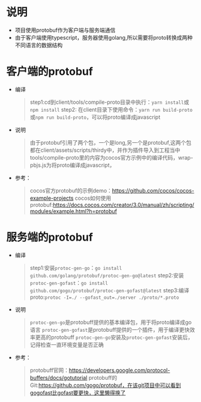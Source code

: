 # 说明
* 项目使用protobuf作为客户端与服务端通信
* 由于客户端使用typescript，服务器使用golang,所以需要将proto转换成两种不同语言的数据结构

# 客户端的protobuf
* 编译
  > step1:cd到client/tools/compile-proto目录中执行：`yarn install`或`npm install`
  > step2: 在client目录下使用命令：`yarn run build-proto`或`npm run build-proto`，可以将proto编译成javascript
* 说明
  > 由于protobuf引用了两个包，一个是long,另一个是protobuf,这两个包都在client/assets/scripts/thirdy中，并作为插件导入到工程当中
  > tools/compile-proto里的内容为cocos官方示例中的编译代码，wrap-pbjs.js为将proto编译成javascript，
* 参考：
  > cocos官方protobuf的示例demo：https://github.com/cocos/cocos-example-projects 
  > cocos如何使用protobuf:https://docs.cocos.com/creator/3.0/manual/zh/scripting/modules/example.html?h=protobuf

# 服务端的protobuf
* 编译
  > step1:安装`protoc-gen-go`：`go install github.com/golang/protobuf/protoc-gen-go@latest`
  > step2:安装`protoc-gen-gofast`：`go install github.com/gogo/protobuf/protoc-gen-gofast@latest`
  > step3:编译proto:`protoc -I=./ --gofast_out=./server ./proto/*.proto `
* 说明
  > `protoc-gen-go`是protobuff提供的基本编译包，用于将proto编译成go语言
  > `protoc-gen-gofast`是protobuff提供的一个插件，用于编译更快效率更高的protobuff
  > `protoc-gen-go`安装及`protoc-gen-gofast`安装后，记得检查一直环境变量是否正确
* 参考：
  > protobuff官网：https://developers.google.com/protocol-buffers/docs/gotutorial
  > protobuff的Git:https://github.com/gogo/protobuf，在该git项目中可以看到gogofast比gofast要更快，这里懒得换了
  
